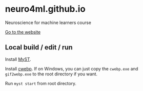 # neuro4ml.github.io
Neuroscience for machine learners course

[Go to the website](https://neuro4ml.github.io)

## Local build / edit / run

Install [MyST](https://mystmd.org/).

Install [cwebp](https://developers.google.com/speed/webp/download). If on Windows, you can just copy the ``cwebp.exe`` and ``gif2webp.exe`` to the root directory if you want.

Run ``myst start`` from root directory.